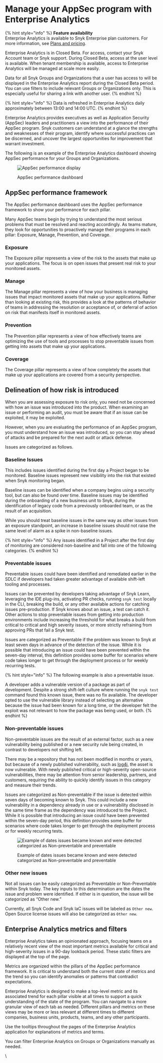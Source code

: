 # Manage your AppSec program with Enterprise Analytics

{% hint style="info" %}
**Feature availability**\
Enterprise Analytics is available to Snyk Enterprise plan customers. For more information, see [Plans and pricing](https://snyk.io/plans/).

Enterprise Analytics is in Closed Beta. For access, contact your Snyk Account team or Snyk support. During Closed Beta, access at the user level is available. When tenant membership is available, access to Enterprise Analytics will be managed at scale more easily.

Data for all Snyk Groups and Organizations that a user has access to will be displayed in the Enterprise Analytics report during the Closed Beta period. You can use filters to include relevant Groups or Organizations only. This is especially useful for sharing a link with another user.
{% endhint %}

{% hint style="info" %}
Data is refreshed in Enterprise Analytics daily approximately between 13:00 and 14:00 UTC.
{% endhint %}

Enterprise Analytics provides executives as well as Application Security (AppSec) leaders and practitioners a view into the performance of their AppSec program. Snyk customers can understand at a glance the strengths and weaknesses of their program, identify where successful practices can be discerned, and uncover the largest opportunities for improvement that warrant investment.

The following is an example of the Enterprise Analytics dashboard showing AppSec performance for your Groups and Organizations.&#x20;

<figure><img src="https://lh3.googleusercontent.com/7ZCFLTUzQ0r--P354i0p14zVLdE7YjhjvkgODlCfbUho8UMtDUh-EqdFzXmLV8PrvPLIbvE1bDE-qfl1ccYRkNqRksLDhXKr7nvldehocZ89Xa8YQ99nnqt8SmJ-lLTkGO_U05Rl_yrLvXVlOUpmpKg" alt="AppSec performance display"><figcaption><p>AppSec performance dashboard</p></figcaption></figure>

## AppSec performance framework

The AppSec performance dashboard uses the AppSec performance framework to show your performance for each pillar.

Many AppSec teams begin by trying to understand the most serious problems that must be resolved and reacting accordingly. As teams mature, they look for opportunities to proactively manage their programs in each pillar: Exposure, Manage, Prevention, and Coverage.

### Exposure

The Exposure pillar represents a view of the risk to the assets that make up your applications. The focus is on open issues that present real risk to your monitored assets.

### Manage

The Manage pillar represents a view of how your business is managing issues that impact monitored assets that make up your applications. Rather than looking at existing risk, this provides a look at the patterns of behavior of teams in addressing the resolution or acceptance of, or deferral of action on risk that manifests itself in monitored assets.

### Prevention

The Prevention pillar represents a view of how effectively teams are optimizing the use of tools and processes to stop preventable issues from getting into assets that make up your applications.

### Coverage

The Coverage pillar represents a view of how completely the assets that make up your applications are covered from a security perspective.

## Delineation of how risk is introduced

When you are assessing exposure to risk only, you need not be concerned with how an issue was introduced into the product. When examining an issue or performing an audit, you must be aware that if an issue can be exploited, it may be exploited.

However, when you are evaluating the performance of an AppSec program, you must understand how an issue was introduced, so you can stay ahead of attacks and be prepared for the next audit or attack defense.

Issues are categorized as follows.

### Baseline Issues

This includes issues identified during the first day a Project began to be monitored. Baseline issues represent new visibility into the risk that existed when Snyk monitoring began.

Baseline issues can be identified when a company begins using a security tool, but can also be found over time. Baseline issues may be identified during the onboarding of a new business unit to Snyk, during the identification of legacy code from a previously onboarded team, or as the result of an acquisition.

While you should treat baseline issues in the same way as other issues from an exposure standpoint, an increase in baseline issues should not raise the same level of alarm as a spike in non-baseline issues.

{% hint style="info" %}
Any issues identified in a Project after the first day of monitoring are considered non-baseline and fall into one of the following categories.
{% endhint %}

### Preventable issues

Preventable issues could have been identified and remediated earlier in the SDLC if developers had taken greater advantage of available shift-left tooling and processes.

Issues can be prevented by developers taking advantage of Snyk Learn, leveraging the IDE plug-ins, activating PR checks, running `snyk test` locally in the CLI, breaking the build, or any other available actions for catching issues pre-production. If Snyk knows about an issue, a test can catch it. Other actions to stop preventable issues from getting into production environments include increasing the threshold for what breaks a build from critical to critical and high severity issues, or more strictly refraining from approving PRs that fail a Snyk test.

Issues are categorized as Preventable if the problem was known to Snyk at least seven days in advance of the detection of the issue. While it is possible that introducing an issue could have been prevented within the seven-day interval, this definition provides some buffer for scenarios where code takes longer to get through the deployment process or for weekly recurring tests.

{% hint style="info" %}
The following example is also a preventable issue.

A developer adds a vulnerable version of a package as part of development. Despite a strong shift-left culture where running the `snyk test` command found this known issue, there was no fix available. The developer opted to use the vulnerable library instead of selecting an alternative because the issue had been known for a long time, or the developer felt the exploit was not relevant to how the package was being used, or both.
{% endhint %}

### Non-preventable issues

Non-preventable issues are the result of an external factor, such as a new vulnerability being published or a new security rule being created, in contrast to developers not shifting left.

There may be a repository that has not been modified in months or years, but because of a newly published vulnerability, such as [log4j](https://snyk.io/blog/log4j-vulnerability-software-supply-chain-security-log4shell/), the asset is now vulnerable. With newly published critical or high-severity open-source vulnerabilities, there may be attention from senior leadership, partners, and customers, requiring the ability to quickly identify issues in this category and measure their trends.

Issues are categorized as Non-preventable if the issue is detected within seven days of becoming known to Snyk. This could include a new vulnerability in a dependency already in use or a vulnerability disclosed in the same time frame as the dependency was introduced to the Project. While it is possible that introducing an issue could have been prevented within the seven-day period, this definition provides some buffer for scenarios where code takes longer to get through the deployment process or for weekly recurring tests.

<figure><img src="https://lh6.googleusercontent.com/ykfbiHzdDVB2X3va4iSzYpSfZ6Ca5yBmeplYMz95wj2Gq6i-xcW4ZZdVOX6Vsl3B1bOaL-gbpTHyksYMjeeAaCHbjAz2QNx3vJ_6h3Oz5ykjqXg2oRWbA5_U-DyoOjGSjSInP_XJv6hIyLsKxmjjFUo" alt="Example of dates issues became known and were detected categorized as Non-preventable and preventable"><figcaption><p>Example of dates issues became known and were detected categorized as Non-preventable and preventable</p></figcaption></figure>

### Other new issues

Not all issues can be easily categorized as Preventable or Non-Preventable within Snyk today. The key inputs to this determination are the dates the issue and problem were identified. If either is in question, the issue will be categorized as “Other new.”&#x20;

Currently, all Snyk Code and Snyk IaC issues will be labeled as `Other new`. Open Source license issues will also be categorized as `Other new`.

## Enterprise Analytics metrics and filters

Enterprise Analytics takes an opinionated approach, focusing teams on a relatively recent view of the most important metrics available for critical and high-severity issues in a 90-day lookback period. These static filters are displayed at the top of the page.

Metrics are organized within the pillars of the AppSec performance framework. It is critical to understand both the current state of metrics and the trend so you can identify anomalies or patterns that contradict expectations.

Enterprise Analytics is designed to make a top-level metric and its associated trend for each pillar visible at all times to support a quick understanding of the state of the program. You can navigate to a more granular view of each tab as needed. Different pillars and metrics on these views may be more or less relevant at different times to different companies, business units, products, teams, and any other participants.&#x20;

Use the tooltips throughout the pages of the Enterprise Analytics application for explanations of metrics and terms.

You can filter Enterprise Analytics on Groups or Organizations manually as needed.



\
